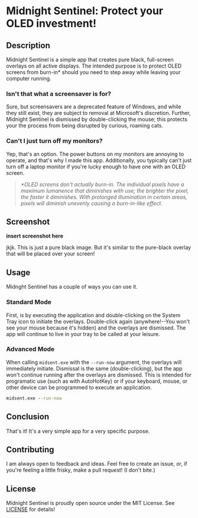 # Midnight Sentinel: Protect your OLED investment!

## Description

Midnight Sentinel is a simple app that creates pure black, full-screen overlays on all active displays. The intended purpose is to protect OLED screens from burn-in* should you need to step away while leaving your computer running.

### Isn't that what a screensaver is for?

Sure, but screensavers are a deprecated feature of Windows, and while they still exist, they are subject to removal at Microsoft's discretion. Further, Midnight Sentinel is dismissed by double-clicking the mouse; this protects your the process from being disrupted by curious, roaming cats.

### Can't I just turn off my monitors?

Yep, that's an option. The power buttons on my monitors are annoying to operate, and that's why I made this app. Additionally, you typically can't just turn off a laptop monitor if you're lucky enough to have one with an OLED screen.

> *\*OLED screens don't actually burn-in. The individual pixels have a maximum lumanence that diminishes with use; the brighter the pixel, the faster it diminishes. With prolonged illumination in certain areas, pixels will diminish unevenly causing a burn-in-like effect.*

## Screenshot

**insert screenshot here**

jkjk. This is just a pure black image. But it's similar to the pure-black overlay that will be placed over your screen!

## Usage

Midnght Sentinel has a couple of ways you can use it. 

### Standard Mode

First, is by executing the application and double-clicking on the System Tray icon to initiate the overlays. Double-click again (anywhere!--You won't see your mouse because it's hidden) and the overlays are dismissed. The app will continue to live in your tray to be called at your leisure.

### Advanced Mode

When calling `midsent.exe` with the `--run-now` argument, the overlays will immediately initiate. Dismissal is the same (double-clicking), but the app won't continue running after the overlays are dismissed. This is intended for programatic use (such as with AutoHotKey) or if your keyboard, mouse, or other device can be programmed to execute an application.

```cmd
midsent.exe --run-now
```

## Conclusion

That's it! It's a very simple app for a very specific purpose.

## Contributing

I am always open to feedback and ideas. Feel free to create an issue, or, if you're feeling a little frisky, make a pull request! (I don't bite.)

## License

Midnight Sentinel is proudly open source under the MIT License. See [LICENSE](License) for details!
